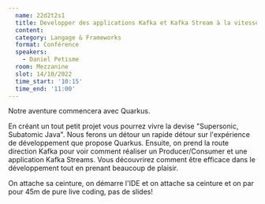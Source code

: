 ```yaml
---
  name: 22d2t2s1
  title: Developper des applications Kafka et Kafka Stream à la vitesse de la lumière avec Quarkus
  content:
  category: Langage & Frameworks
  format: Conférence 
  speakers: 
    - Daniel Petisme
  room: Mezzanine
  slot: 14/10/2022
  time_start: '10:15'
  time_end: '11:00'
---
```

Notre aventure commencera avec Quarkus.

En créant un tout petit projet vous pourrez vivre la devise "Supersonic, Subatomic Java". Nous ferons un détour un rapide détour sur l'expérience de développement que propose Quarkus. Ensuite, on prend la route direction Kafka pour voir comment réaliser un Producer/Consumer et une application Kafka Streams. Vous découvrirez comment être efficace dans le développement tout en prenant beaucoup de plaisir.

On attache sa ceinture, on démarre l'IDE et on attache sa ceinture et on par pour 45m de pure live coding, pas de slides!
